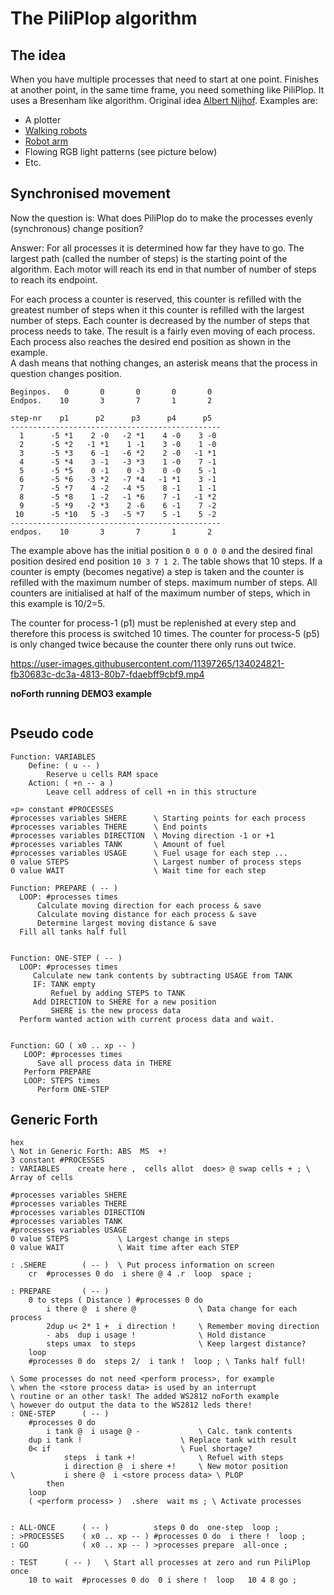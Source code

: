 # The PiliPlop algorithm

## The idea

When you have multiple processes that need to start at one point. Finishes at another point, 
in the same time frame, you need something like PiliPlop. It uses a Bresenham like algorithm. 
Original idea [Albert Nijhof](https://home.hccnet.nl/anij/ec/ec207a.html). Examples are:  

  - A plotter
  - [Walking robots](https://home.hccnet.nl/willem.ouwerkerk/egel-for-msp430/egel%20for%20launchpad.html#e11x)
  - [Robot arm](https://home.hccnet.nl/willem.ouwerkerk/)
  - Flowing RGB light patterns (see picture below)
  - Etc.

## Synchronised movement

Now the question is: What does PiliPlop do to make the processes evenly (synchronous) change position?

Answer: For all processes it is determined how far they have to go. The largest path (called the number of steps) is the 
starting point of the algorithm. Each motor will reach its end in that number of number of steps to reach its endpoint. 

For each process a counter is reserved, this counter is refilled with the greatest number of steps when it
this counter is refilled with the largest number of steps. Each counter is decreased by the number of steps 
that process needs to take. The result is a fairly even moving of each process.
Each process also reaches the desired end position as shown in the example.  
A dash means that nothing changes, an asterisk means that the process in question changes position.

```
Beginpos.   0       0       0       0       0
Endpos.    10       3       7       1       2

step-nr    p1      p2      p3      p4      p5
-----------------------------------------------
  1      -5 *1    2 -0   -2 *1    4 -0    3 -0  
  2      -5 *2   -1 *1    1 -1    3 -0    1 -0  
  3      -5 *3    6 -1   -6 *2    2 -0   -1 *1   
  4      -5 *4    3 -1   -3 *3    1 -0    7 -1   
  5      -5 *5    0 -1    0 -3    0 -0    5 -1   
  6      -5 *6   -3 *2   -7 *4   -1 *1    3 -1   
  7      -5 *7    4 -2   -4 *5    8 -1    1 -1   
  8      -5 *8    1 -2   -1 *6    7 -1   -1 *2   
  9      -5 *9   -2 *3    2 -6    6 -1    7 -2   
 10      -5 *10   5 -3   -5 *7    5 -1    5 -2   
-----------------------------------------------
endpos.    10       3       7       1       2
```

The example above has the initial position `0 0 0 0 0` and the desired final position 
desired end position `10 3 7 1 2`. The table shows that 10 
steps. If a counter is empty (becomes negative)
a step is taken and the counter is refilled with the maximum number of steps.
maximum number of steps. All counters are initialised at
half of the maximum number of steps,
which in this example is 10/2=5. 

The counter for process-1 (p1) must be replenished at every step
and therefore this process is switched 10 times. The counter for process-5 (p5) is only changed twice because the counter there only runs out twice.

https://user-images.githubusercontent.com/11397265/134024821-fb30683c-dc3a-4813-80b7-fdaebff9cbf9.mp4

**noForth running DEMO3 example**
```
```

## Pseudo code
```
Function: VARIABLES
	Define: ( u -- )
		Reserve u cells RAM space 
	Action: ( +n -- a )
		Leave cell address of cell +n in this structure

«p» constant #PROCESSES
#processes variables SHERE      \ Starting points for each process
#processes variables THERE      \ End points
#processes variables DIRECTION  \ Moving direction -1 or +1
#processes variables TANK       \ Amount of fuel
#processes variables USAGE      \ Fuel usage for each step ... 
0 value STEPS                   \ Largest number of process steps
0 value WAIT                    \ Wait time for each step

Function: PREPARE ( -- )
  LOOP: #processes times
      Calculate moving direction for each process & save
      Calculate moving distance for each process & save
      Determine largest moving distance & save
  Fill all tanks half full
  

Function: ONE-STEP ( -- )
  LOOP: #processes times
     Calculate new tank contents by subtracting USAGE from TANK
     IF: TANK empty
         Refuel by adding STEPS to TANK
	 Add DIRECTION to SHERE for a new position
         SHERE is the new process data
  Perform wanted action with current process data and wait.
	 
	 
Function: GO ( x0 .. xp -- )
   LOOP: #processes times
      Save all process data in THERE
   Perform PREPARE 
   LOOP: STEPS times
      Perform ONE-STEP
```

## Generic Forth

```Forth
hex
\ Not in Generic Forth: ABS  MS  +!
3 constant #PROCESSES
: VARIABLES    create here ,  cells allot  does> @ swap cells + ; \ Array of cells

#processes variables SHERE
#processes variables THERE
#processes variables DIRECTION
#processes variables TANK
#processes variables USAGE
0 value STEPS         	\ Largest change in steps
0 value WAIT          	\ Wait time after each STEP

: .SHERE        ( -- )	\ Put process information on screen
    cr  #processes 0 do  i shere @ 4 .r  loop  space ;

: PREPARE       ( -- )
    0 to steps ( Distance ) #processes 0 do
        i there @  i shere @              \ Data change for each process
        2dup u< 2* 1 +  i direction !     \ Remember moving direction
        - abs  dup i usage ! 	          \ Hold distance
        steps umax  to steps              \ Keep largest distance?
    loop
    #processes 0 do  steps 2/  i tank !  loop ; \ Tanks half full!

\ Some processes do not need <perform process>, for example
\ when the <store process data> is used by an interrupt
\ routine or an other task! The added WS2812 noForth example
\ however do output the data to the WS2812 leds there!
: ONE-STEP      ( -- )
    #processes 0 do
        i tank @  i usage @ -             \ Calc. tank contents
	dup i tank !                      \ Replace tank with result
	0< if                             \ Fuel shortage?
            steps  i tank +!              \ Refuel with steps
            i direction @  i shere +!     \ New motor position
\           i shere @  i <store process data> \ PLOP
        then
    loop 
    ( <perform process> )  .shere  wait ms ; \ Activate processes


: ALL-ONCE      ( -- )          steps 0 do  one-step  loop ;
: >PROCESSES    ( x0 .. xp -- ) #processes 0 do  i there !  loop ;
: GO            ( x0 .. xp -- ) >processes prepare  all-once ;

: TEST		( -- )   \ Start all processes at zero and run PiliPlop once
    10 to wait  #processes 0 do  0 i shere !  loop   10 4 8 go ;
```
